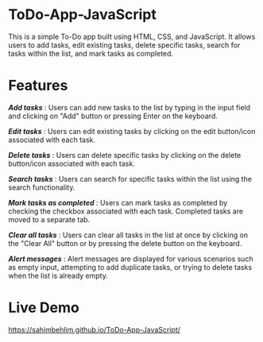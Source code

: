 # ToDo-App-JavaScript

This is a simple To-Do app built using HTML, CSS, and JavaScript. 
It allows users to add tasks, edit existing tasks, delete specific tasks, search for tasks within the list, and mark tasks as completed.

# Features

***Add tasks*** : Users can add new tasks to the list by typing in the input field and clicking on "Add" button or pressing Enter on the keyboard.

***Edit tasks*** : Users can edit existing tasks by clicking on the edit button/icon associated with each task.

***Delete tasks*** : Users can delete specific tasks by clicking on the delete button/icon associated with each task.

***Search tasks*** : Users can search for specific tasks within the list using the search functionality.

***Mark tasks as completed*** : Users can mark tasks as completed by checking the checkbox associated with each task. Completed tasks are moved to a separate tab.

***Clear all tasks*** : Users can clear all tasks in the list at once by clicking on the "Clear All" button or by pressing the delete button on the keyboard.

***Alert messages*** : Alert messages are displayed for various scenarios such as empty input, attempting to add duplicate tasks, or trying to delete tasks when the list is already empty.

# Live Demo

https://sahimbehlim.github.io/ToDo-App-JavaScript/
